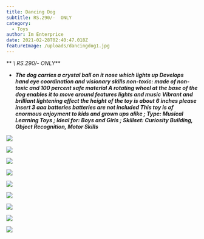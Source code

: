 ```yaml
---
title: Dancing Dog
subtitle: RS.290/-  ONLY
category:
  - Toys
author: Im Enterprice
date: 2021-02-28T02:40:47.018Z
featureImage: /uploads/dancingdog1.jpg
---
```

 



 ** *\    RS.290/-  ONLY***





* ***The dog carries a crystal ball on it nose which lights up Develops hand eye coordination and visionary skills non-toxic: made of non-toxic and 100 percent safe material A rotating wheel at the base of the dog enables it to move around features lights and music Vibrant and brilliant lightening effect the height of the toy is about 6 inches please insert 3 aaa batteries batteries are not included This toy is of enormous enjoyment to kids and grown ups alike ; Type: Musical Learning Toys ; Ideal for: Boys and Girls ; Skillset: Curiosity Building, Object Recognition, Motor Skills***

![](/uploads/dancingdog1.jpg)

![](/uploads/dancingdog2.jpg)

![](/uploads/3.jpeg)

![](/uploads/4.jpg)

![](/uploads/5.jpeg)

![](/uploads/6.jpeg)

![](/uploads/11-1-.jpg)

![](/uploads/11-3-.jpg)

![](/uploads/11-4-.jpg)
